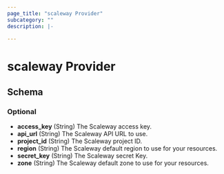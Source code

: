 ```yaml
---
page_title: "scaleway Provider"
subcategory: ""
description: |-
  
---
```


# scaleway Provider





## Schema

### Optional

- **access_key** (String) The Scaleway access key.
- **api_url** (String) The Scaleway API URL to use.
- **project_id** (String) The Scaleway project ID.
- **region** (String) The Scaleway default region to use for your resources.
- **secret_key** (String) The Scaleway secret Key.
- **zone** (String) The Scaleway default zone to use for your resources.
